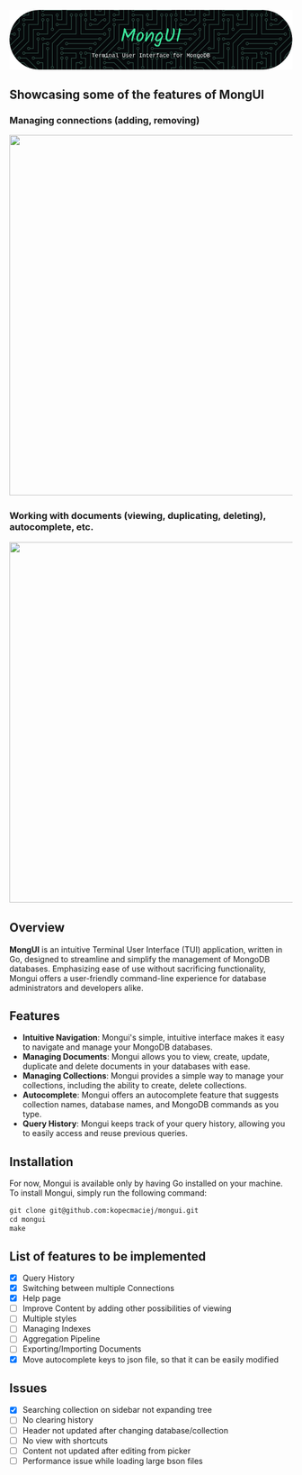 <p align="center"><img src="./assets/mongui_header.png"></p>

## Showcasing some of the features of MongUI

### Managing connections (adding, removing)

<p align="center"><img width="1280" height="640" src="./assets/manage_connections.gif"></p>

### Working with documents (viewing, duplicating, deleting), autocomplete, etc.

<p align="center"><img width="1280" height="640" src="./assets/working_with_documents.gif"></p>

## Overview

**MongUI** is an intuitive Terminal User Interface (TUI) application, written in
Go, designed to streamline and simplify the management of MongoDB databases.
Emphasizing ease of use without sacrificing functionality, Mongui offers a
user-friendly command-line experience for database administrators and developers
alike.

## Features

- **Intuitive Navigation**: Mongui's simple, intuitive interface makes it easy
  to navigate and manage your MongoDB databases.
- **Managing Documents**: Mongui allows you to view, create, update, duplicate
  and delete documents in your databases with ease.
- **Managing Collections**: Mongui provides a simple way to manage your
  collections, including the ability to create, delete collections.
- **Autocomplete**: Mongui offers an autocomplete feature that suggests
  collection names, database names, and MongoDB commands as you type.
- **Query History**: Mongui keeps track of your query history, allowing you to
  easily access and reuse previous queries.

## Installation

For now, Mongui is available only by having Go installed on your machine. To
install Mongui, simply run the following command:

```
git clone git@github.com:kopecmaciej/mongui.git
cd mongui
make
```

## List of features to be implemented

- [x] Query History
- [x] Switching between multiple Connections
- [x] Help page
- [ ] Improve Content by adding other possibilities of viewing
- [ ] Multiple styles
- [ ] Managing Indexes
- [ ] Aggregation Pipeline
- [ ] Exporting/Importing Documents
- [x] Move autocomplete keys to json file, so that it can be easily modified

## Issues

- [x] Searching collection on sidebar not expanding tree
- [ ] No clearing history
- [ ] Header not updated after changing database/collection
- [ ] No view with shortcuts
- [ ] Content not updated after editing from picker
- [ ] Performance issue while loading large bson files
